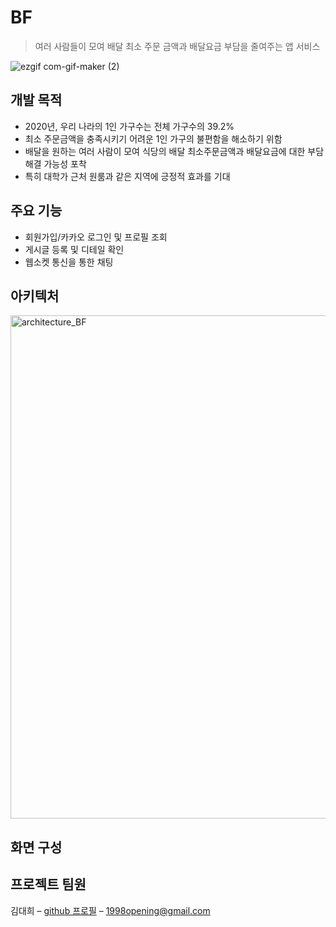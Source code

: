 # BF
> 여러 사람들이 모여 배달 최소 주문 금액과 배달요금 부담을 줄여주는 앱 서비스
> 
![ezgif com-gif-maker (2)](https://user-images.githubusercontent.com/59008469/178098730-04fb7aa3-95d9-4e74-b8f6-06d2d99a9262.gif)
## 개발 목적
- 2020년, 우리 나라의 1인 가구수는 전체 가구수의 39.2%
- 최소 주문금액을 충족시키기 어려운 1인 가구의 불편함을 해소하기 위함
- 배달을 원하는 여러 사람이 모여 식당의 배달 최소주문금액과 배달요금에 대한 부담 해결 가능성 포착
- 특히 대학가 근처 원룸과 같은 지역에 긍정적 효과를 기대

## 주요 기능
- 회원가입/카카오 로그인 및 프로필 조회
- 게시글 등록 및 디테일 확인
- 웹소켓 통신을 통한 채팅

## 아키텍처
<img width="805" alt="architecture_BF" src="https://user-images.githubusercontent.com/59008469/178099199-b6490649-c3a8-49d0-be94-e475a2e1ed21.png">


## 화면 구성

## 프로젝트 팀원
김대희 – [github 프로필](https://github.com/eet43) – 1998opening@gmail.com <br>


[wiki]: https://github.com/eet43/bf/wiki
